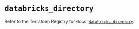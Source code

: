 # `databricks_directory`

Refer to the Terraform Registry for docs: [`databricks_directory`](https://registry.terraform.io/providers/databricks/databricks/1.48.0/docs/resources/directory).
